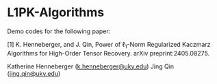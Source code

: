 # L1PK-Algorithms

Demo codes for the following paper:

[1]  K. Henneberger, and J. Qin, Power of $\ell_1$-Norm Regularized Kaczmarz Algorithms for High-Order Tensor Recovery. arXiv preprint:2405.08275. 

Katherine Henneberger (k.henneberger@uky.edu) Jing Qin (jing.qin@uky.edu)
